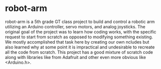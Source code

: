 # robot-arm
  robot-arm is a 5th grade GT class project to build and control a robotic arm utilizing an Arduino controller, servo motors, and analog joysticks. The original goal of the project was to learn how coding works, with the specific request to start from scratch as opposed to modifying something existing.  We mostly accomplished that task here by creating our own ncludes but also learned why at some point it is impractical and undesirable to recreate all the code from scratch. This project has a good mixture of scratch code along with libraries like from Adafruit and other even more obvious like <Arduino.h>.

  
